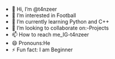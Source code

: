 - 👋 Hi, I’m @t4nzeer
- 👀 I’m interested in Football
- 🌱 I’m currently learning Python and C++
- 💞️ I’m looking to collaborate on:-Projects
- 📫 How to reach me_IG-t4nzeer
- 😄 Pronouns:He
- ⚡ Fun fact: I am Beginner
<!---
t4nzeer/t4nzeer is a ✨ special ✨ repository because its `README.md` (this file) appears on your GitHub profile.
You can click the Preview link to take a look at your changes.
--->
